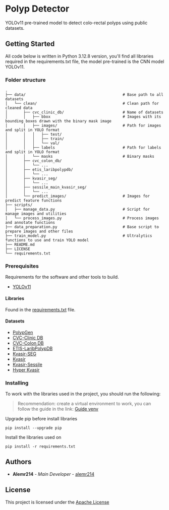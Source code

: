 # Polyp Detector

YOLOv11 pre-trained model to detect colo-rectal polyps using public datasets.

## Getting Started

All code below is written in Python 3.12.8 version, you'll find all libraries required in the requirements.txt file, the model pre-trained is the CNN model YOLOv11.

### Folder structure

    .
    ├── data/                                           # Base path to all datasets
    │   └── clean/                                      # Clean path for cleaned data
    │       ├── cvc_clinic_db/                          # Name of datasets
    │       │   ├── bbox                                # Images with its bounding boxes drawn with the binary mask image
    │       │   ├── images/                             # Path for images and split in YOLO format
    │       │   │   ├── test/                           
    │       │   │   ├── train/
    │       │   │   └── val/
    │       │   ├── labels                              # Path for labels and split in YOLO format
    │       │   └── masks                               # Binary masks
    │       ├── cvc_colon_db/
    │       │   └── ...
    │       ├── etis_laribpolypdb/
    │       │   └── ...
    │       ├── kvasir_seg/
    │       │   └── ...
    │       ├── sessile_main_kvasir_seg/
    │       │   └── ...
    │       └── predict_images/                         # Images for predict feature functions
    ├── scripts/
    │   ├── manage_data.py                              # Script for manage images and utilities
    │   └── process_images.py                           # Process images and annotate functions
    ├── data_preparation.py                             # Base script to prepare images and other files
    ├── train_model.py                                  # Ultralytics functions to use and train YOLO model
    ├── README.md                                       
    ├── LICENSE
    └── requirements.txt

### Prerequisites

Requirements for the software and other tools to build.

- [YOLOv11](https://docs.ultralytics.com/models/yolo11/)

#### Libraries

Found in the [requirements.txt](requirements.txt) file.

#### Datasets

- [PolypGen](https://www.synapse.org/#!Synapse:syn45200214)
- [CVC-Clinic DB](https://www.kaggle.com/datasets/balraj98/cvcclinicdb/data)
- [CVC-Colon DB](https://www.kaggle.com/datasets/longvil/cvc-colondb)
- [ETIS-LaribPolypDB](https://www.kaggle.com/datasets/nguyenvoquocduong/etis-laribpolypdb)
- [Kvasir-SEG](https://www.kaggle.com/datasets/debeshjha1/kvasirseg)
- [Kvasir](https://www.kaggle.com/datasets/meetnagadia/kvasir-dataset)
- [Kvasir-Sessile](https://www.kaggle.com/datasets/debeshjha1/kvasirsessile)
- [Hyper Kvasir](https://www.kaggle.com/datasets/kelkalot/the-hyper-kvasir-dataset/data)

### Installing

To work with the libraries used in the project, you should run the following:

> Recommendation: create a virtual environment to work, you can follow the guide in the link: [Guide venv](https://docs.python.org/3/library/venv.html)

Upgrade pip before install libraries

    pip install --upgrade pip

Install the libraries used on

    pip install -r requirements.txt

## Authors

- **Alemr214** - *Main Developer* -
    [alemr214](https://github.com/alemr214)

## License

This project is licensed under the [Apache License](LICENSE)
